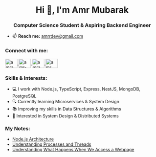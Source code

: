 <h1 align="center">Hi 👋, I'm Amr Mubarak</h1>
<h3 align="center">Computer Science Student & Aspiring Backend Engineer</h3>

- 📫 **Reach me:** [amrrdev@gmail.com](mailto:amrrdev@gmail.com)

<h3 align="left">Connect with me:</h3>
<p align="left">
  <a href="https://twitter.com/amramubarak" target="blank">
    <img align="center" src="https://raw.githubusercontent.com/rahuldkjain/github-profile-readme-generator/master/src/images/icons/Social/twitter.svg" alt="amramubarak" height="30" width="40" />
  </a>
  <a href="https://linkedin.com/in/amr-a-mubarak-282928262" target="blank">
    <img align="center" src="https://raw.githubusercontent.com/rahuldkjain/github-profile-readme-generator/master/src/images/icons/Social/linked-in-alt.svg" alt="amr-a-mubarak-282928262" height="30" width="40" />
  </a>
  <a href="https://instagram.com/amramubarak" target="blank">
    <img align="center" src="https://raw.githubusercontent.com/rahuldkjain/github-profile-readme-generator/master/src/images/icons/Social/instagram.svg" alt="amramubarak" height="30" width="40" />
  </a>
  <a href="https://www.leetcode.com/amr_mubarak" target="blank">
    <img align="center" src="https://raw.githubusercontent.com/rahuldkjain/github-profile-readme-generator/master/src/images/icons/Social/leet-code.svg" alt="amr_mubarak" height="30" width="40" />
  </a>
</p>

<h3 align="left">Skills & Interests:</h3>
<ul>
  <li>💻 I work with Node.js, TypeScript, Express, NestJS, MongoDB, PostgreSQL</li>
  <li>🔍 Currently learning Microservices & System Design</li>
  <li>📚 Improving my skills in Data Structures & Algorithms</li>
  <li>🚀 Interested in System Design & Distributed Systems</li>
</ul>

<h3 align="left">My Notes:</h3>
<ul>
  <li><a href="https://amrrdev.github.io/posts/nodejs-arch/">Node.js Architecture</a></li>
  <li><a href="https://amrrdev.github.io/posts/Understanding-Processes-and-Threads/">Understanding Processes and Threads</a></li>
  <li><a href="https://amrrdev.github.io/posts/understanding-what-happens-when-we-access-a-webpage/">Understanding What Happens When We Access a Webpage</a></li>
</ul>
